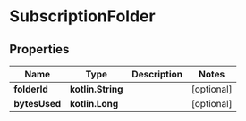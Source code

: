 
# SubscriptionFolder

## Properties
Name | Type | Description | Notes
------------ | ------------- | ------------- | -------------
**folderId** | **kotlin.String** |  |  [optional]
**bytesUsed** | **kotlin.Long** |  |  [optional]



